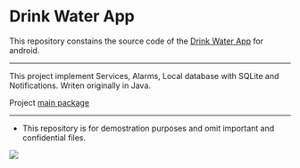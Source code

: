 Drink Water App
===================================
This repository constains the source code of the [Drink Water App](https://play.google.com/store/apps/details?id=com.eahm.drinkwaterapp) for android. 
 
-------------------
This project implement Services, Alarms, Local database with SQLite and Notifications. Writen originally in Java.

Project [main package](https://github.com/Elvishrdz/Drink_Water/tree/master/app/src/main)

-------------------
* This repository is for demostration purposes and omit important and confidential files.

![](drink_water_app.png)



